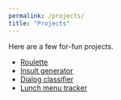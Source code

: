 ```yaml
---
permalink: /projects/
title: "Projects"
---
```


Here are a few for-fun projects.

* [Roulette](roulette/)
* [Insult generator](insult/)
* [Dialog classifier](classifier/)
* [Lunch menu tracker](menu/)
